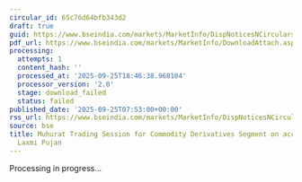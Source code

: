 ```yaml
---
circular_id: 65c76d64bfb343d2
draft: true
guid: https://www.bseindia.com/markets/MarketInfo/DispNoticesNCirculars.aspx?Noticeid={C890AD84-0D01-439F-8529-C02B449AFF90}&noticeno=20250925-2&dt=09/25/2025&icount=2&totcount=65&flag=0
pdf_url: https://www.bseindia.com/markets/MarketInfo/DownloadAttach.aspx?id=20250925-2&attachedId=
processing:
  attempts: 1
  content_hash: ''
  processed_at: '2025-09-25T18:46:38.968104'
  processor_version: '2.0'
  stage: download_failed
  status: failed
published_date: '2025-09-25T07:53:00+00:00'
rss_url: https://www.bseindia.com/markets/MarketInfo/DispNoticesNCirculars.aspx?Noticeid={C890AD84-0D01-439F-8529-C02B449AFF90}&noticeno=20250925-2&dt=09/25/2025&icount=2&totcount=65&flag=0
source: bse
title: Muhurat Trading Session for Commodity Derivatives Segment on account of Diwali
  Laxmi Pujan
---
```


Processing in progress...